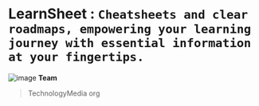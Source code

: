 # LearnSheet : `Cheatsheets and clear roadmaps, empowering your learning journey with essential information at your fingertips.`
![image](https://github.com/TechnologyMediaorg/LearnSheet/assets/111997815/d6e072b6-c8d0-445a-bd4d-a70e2d4d54a6)
**Team**
> TechnologyMedia org
